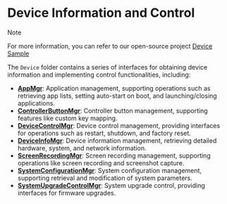# Device Information and Control  

> [!note]  
>  
> For more information, you can refer to our open-source project [Device Sample](https://github.com/PlayForDreamDevelopers/DeviceSample-Unity)  

The `Device` folder contains a series of interfaces for obtaining device information and implementing control functionalities, including:  

- **[AppMgr](Devices/AppMgr.md)**: Application management, supporting operations such as retrieving app lists, setting auto-start on boot, and launching/closing applications.  
- **[ControllerButtonMgr](Devices/ControllerButtonMgr.md)**: Controller button management, supporting features like custom key mapping.  
- **[DeviceControlMgr](Devices/DeviceControlMgr.md)**: Device control management, providing interfaces for operations such as restart, shutdown, and factory reset.  
- **[DeviceInfoMgr](Devices/DeviceInfoMgr.md)**: Device information management, retrieving detailed hardware, system, and network information.  
- **[ScreenRecordingMgr](Devices/ScreenRecordingMgr.md)**: Screen recording management, supporting operations like screen recording and screenshot capture.  
- **[SystemConfigurationMgr](Devices/SystemConfigurationMgr.md)**: System configuration management, supporting retrieval and modification of system parameters.  
- **[SystemUpgradeControlMgr](Devices/SystemUpgradeControlMgr.md)**: System upgrade control, providing interfaces for firmware upgrades.